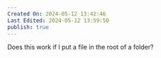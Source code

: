 ```yaml
---
Created On: 2024-05-12 13:42:46
Last Edited: 2024-05-12 13:59:50
publish: true
---
```

Does this work if I put a file in the root of a folder? 